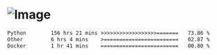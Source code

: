# ![Image](https://github.com/user-attachments/assets/5f2d2b12-d836-424c-876f-cb0c9a5d9144)

<!--START_SECTION:waka-->

```txt
Python        156 hrs 21 mins >>>>>>>>>>>>>>>>>>=======   73.86 %
Other         6 hrs 4 mins    >========================   02.87 %
Docker        1 hr 41 mins    =========================   00.80 %
```

<!--END_SECTION:waka-->

